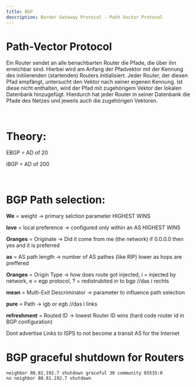 ```yaml
---
title: BGP
description: Border Gateway Protocol - Path Vector Protocol
---
```

# Path-Vector Protocol
Ein Router sendet an alle benachbarten Router die Pfade, die über ihn erreichbar sind. Hierbei wird am Anfang der Pfadvektor mit der Kennung des initiierenden (startenden) Routers initialisiert. Jeder Router, der diesen Pfad empfängt, untersucht den Vektor nach seiner eigenen Kennung. Ist diese nicht enthalten, wird der Pfad mit zugehörigem Vektor der lokalen Datenbank hinzugefügt. Hierdurch hat jeder Router in seiner Datenbank die Pfade des Netzes und jeweils auch die zugehörigen Vektoren. 

</br>

# Theory:
EBGP = AD of 20

iBGP = AD of 200

</br>

# BGP Path selection:
**We** = weight -> primary selction parameter HIGHEST WINS

**love** = local preference -> configured only within an AS HIGHEST WINS

**Oranges** = Originate -> Did it come from me (the network) if 0.0.0.0 then yes and it is preferred

**as** = AS path length -> number of AS pathes (like RIP) lower as hops are preffered

**Oranges** = Origin Type -> how does route got injected, i = injected by network, e = egp protocol, ? = redistrubited in to bgp //das i rechts

**mean** = Multi-Exit Descriminator -> parameter to influence path selection

**pure** = Path -> igb or egb //das i links

**refreshment** = Routed ID -> lowest Router ID wins (hard code router id in BGP configuration) 

Dont advertise Links to ISPS to not become a transit AS for the Internet 
<markdown-image src="bgp/1.PNG" alt="Alt text"></markdown-image>

<markdown-image src="bgp/2.PNG" alt="Alt text"></markdown-image>

# BGP graceful shutdown for Routers
```
neighbor 80.81.192.7 shutdown graceful 30 community 65535:0
no neighbor 80.81.192.7 shutdown 
```
